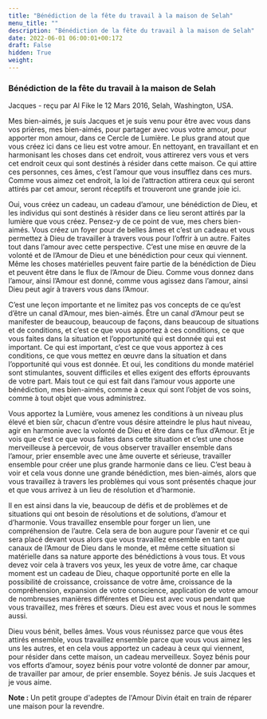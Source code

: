```yaml
---
title: "Bénédiction de la fête du travail à la maison de Selah"
menu_title: ""
description: "Bénédiction de la fête du travail à la maison de Selah"
date: 2022-06-01 06:00:01+00:172
draft: False
hidden: True
weight:
---
```

### Bénédiction de la fête du travail à la maison de Selah

Jacques - reçu par Al Fike le 12 Mars 2016, Selah, Washington, USA.

Mes bien-aimés, je suis Jacques et je suis venu pour être avec vous dans vos prières, mes bien-aimés, pour partager avec vous votre amour, pour apporter mon amour, dans ce Cercle de Lumière. Le plus grand atout que vous créez ici dans ce lieu est votre amour. En nettoyant, en travaillant et en harmonisant les choses dans cet endroit, vous attirerez vers vous et vers cet endroit ceux qui sont destinés à résider dans cette maison. Ce qui attire ces personnes, ces âmes, c’est l’amour que vous insufflez dans ces murs. Comme vous aimez cet endroit, la loi de l’attraction attirera ceux qui seront attirés par cet amour, seront réceptifs et trouveront une grande joie ici.

Oui, vous créez un cadeau, un cadeau d’amour, une bénédiction de Dieu, et les individus qui sont destinés à résider dans ce lieu seront attirés par la lumière que vous créez. Pensez-y de ce point de vue, mes chers bien-aimés. Vous créez un foyer pour de belles âmes et c’est un cadeau et vous permettez à Dieu de travailler à travers vous pour l’offrir à un autre. Faites tout dans l’amour avec cette perspective. C’est une mise en œuvre de la volonté et de l’Amour de Dieu et une bénédiction pour ceux qui viennent. Même les choses matérielles peuvent faire partie de la bénédiction de Dieu et peuvent être dans le flux de l’Amour de Dieu. Comme vous donnez dans l’amour, ainsi l’Amour est donné, comme vous agissez dans l’amour, ainsi Dieu peut agir à travers vous dans l’Amour.

C’est une leçon importante et ne limitez pas vos concepts de ce qu’est d’être un canal d’Amour, mes bien-aimés. Être un canal d’Amour peut se manifester de beaucoup, beaucoup de façons, dans beaucoup de situations et de conditions, et c’est ce que vous apportez à ces conditions, ce que vous faites dans la situation et l’opportunité qui est donnée qui est important. Ce qui est important, c’est ce que vous apportez à ces conditions, ce que vous mettez en œuvre dans la situation et dans l’opportunité qui vous est donnée. Et oui, les conditions du monde matériel sont stimulantes, souvent difficiles et elles exigent des efforts éprouvants de votre part. Mais tout ce qui est fait dans l’amour vous apporte une bénédiction, mes bien-aimés, comme à ceux qui sont l’objet de vos soins, comme à tout objet que vous administrez.

Vous apportez la Lumière, vous amenez les conditions à un niveau plus élevé et bien sûr, chacun d’entre vous désire atteindre le plus haut niveau, agir en harmonie avec la volonté de Dieu et être dans ce flux d’Amour. Et je vois que c’est ce que vous faites dans cette situation et c’est une chose merveilleuse à percevoir, de vous observer travailler ensemble dans l’amour, prier ensemble avec une âme ouverte et sérieuse, travailler ensemble pour créer une plus grande harmonie dans ce lieu. C’est beau à voir et cela vous donne une grande bénédiction, mes bien-aimés, alors que vous travaillez à travers les problèmes qui vous sont présentés chaque jour et que vous arrivez à un lieu de résolution et d’harmonie.

Il en est ainsi dans la vie, beaucoup de défis et de problèmes et de situations qui ont besoin de résolutions et de solutions, d’amour et d’harmonie. Vous travaillez ensemble pour forger un lien, une compréhension de l’autre. Cela sera de bon augure pour l’avenir et ce qui sera placé devant vous alors que vous travaillez ensemble en tant que canaux de l’Amour de Dieu dans le monde, et même cette situation si matérielle dans sa nature apporte des bénédictions à vous tous. Et vous devez voir cela à travers vos yeux, les yeux de votre âme, car chaque moment est un cadeau de Dieu, chaque opportunité porte en elle la possibilité de croissance, croissance de votre âme, croissance de la compréhension, expansion de votre conscience, application de votre amour de nombreuses manières différentes et Dieu est avec vous pendant que vous travaillez, mes frères et sœurs. Dieu est avec vous et nous le sommes aussi.

Dieu vous bénit, belles âmes. Vous vous réunissez parce que vous êtes attirés ensemble, vous travaillez ensemble parce que vous vous aimez les uns les autres, et en cela vous apportez un cadeau à ceux qui viennent, pour résider dans cette maison, un cadeau merveilleux. Soyez bénis pour vos efforts d’amour, soyez bénis pour votre volonté de donner par amour, de travailler par amour, de prier ensemble. Soyez bénis. Je suis Jacques et je vous aime.

**Note :** Un petit groupe d'adeptes de l'Amour Divin était en train de réparer une maison pour la revendre.

